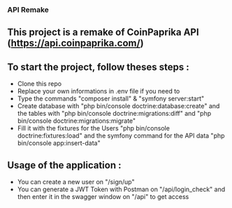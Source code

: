 ### API Remake

## This project is a remake of CoinPaprika API (https://api.coinpaprika.com/)

## To start the project, follow theses steps : 
- Clone this repo
- Replace your own informations in .env file if you need to
- Type the commands "composer install" & "symfony server:start"
- Create database with "php bin/console doctrine:database:create" and the tables with "php bin/console doctrine:migrations:diff" and "php bin/console doctrine:migrations:migrate"
- Fill it with the fixtures for the Users "php bin/console doctrine:fixtures:load" and the symfony command for the API data "php bin/console app:insert-data"

## Usage of the application : 
- You can create a new user on "/sign/up"
- You can generate a JWT Token with Postman on "/api/login_check" and then enter it in the swagger window on "/api" to get access 
